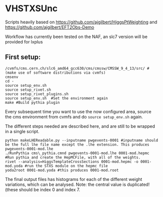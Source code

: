 # VHSTXSUnc
Scripts heavily based on https://github.com/ajgilbert/HiggsPtWeighting and https://github.com/ajgilbert/EFT2Obs-Demo 

Workflow has currently been tested on the NAF, an slc7 version will be provided for lxplus
## First setup:

    /cvmfs/cms.cern.ch/slc6_amd64_gcc630/cms/cmssw/CMSSW_9_4_13/src/ #(make use of software distributions via cvmfs)
    cmsenv
    cd -
    source setup_env.sh
    source setup_rivet.sh
    source setup_rivet_plugins.sh 
    source setup_env.sh  #Set the environment again
    make #Build pythia plugin

Every subsequent time you want to use the now configured area, source the cms environment from cvmfs and do `source setup_env.sh` again.

The different steps needed are described here, and are still to be wrapped in a single script.

    python makeLHEReadable.py --inputname pwgevents-0001 #inputname should be the full lhe file name except the .lhe extension. This produces pwgevents-0001-mod.lhe
    ./RunPythia cms\_pythia.cmnd pwgevents-0001-mod.lhe 0001-mod.hepmc #Run pythia and create the HepMCFile, with all of the weights.
    rivet --analysis=HiggsTemplateCrossSections 0001-mod.hepmc -o 0001-mod.yoda #run the STXS module on the hepmc file
    yoda2root 0001-mod.yoda #this produces 0001-mod.root

The final output files has histograms for each of the different weight variations, which can be analysed. Note: the central value is duplicated! (these should be index 0 and index 7.
   
